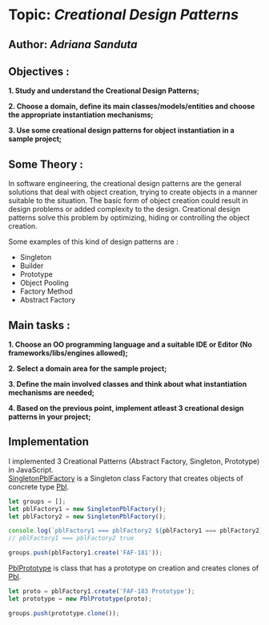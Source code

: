 # Topic: *Creational Design Patterns*

## Author: *Adriana Sanduta*

## Objectives :

__1. Study and understand the Creational Design Patterns;__

__2. Choose a domain, define its main classes/models/entities and choose the appropriate instantiation mechanisms;__

__3. Use some creational design patterns for object instantiation in a sample project;__

## Some Theory :

In software engineering, the creational design patterns are the general solutions that deal with object creation, trying to create objects in a manner suitable to the situation. The basic form of object creation could result in design problems or added complexity to the design. Creational design patterns solve this problem by optimizing, hiding or controlling the object creation.

Some examples of this kind of design patterns are :

   * Singleton
   * Builder
   * Prototype
   * Object Pooling
   * Factory Method
   * Abstract Factory
   
## Main tasks :

__1. Choose an OO programming language and a suitable IDE or Editor (No frameworks/libs/engines allowed);__

__2. Select a domain area for the sample project;__

__3. Define the main involved classes and think about what instantiation mechanisms are needed;__

__4. Based on the previous point, implement atleast 3 creational design patterns in your project;__

## Implementation 

I implemented 3 Creational Patterns (Abstract Factory, Singleton, Prototype) in JavaScript.  
[SingletonPblFactory](https://github.com/Adrianasanduta/TMPS/blob/master/src/CreationalPatterns/SingletonPblFactory.js) is a Singleton class Factory that creates objects of concrete type [Pbl](https://github.com/Adrianasanduta/TMPS/blob/master/src/CreationalPatterns/Pbl.js).  

```javascript
let groups = [];
let pblFactory1 = new SingletonPblFactory();
let pblFactory2 = new SingletonPblFactory();

console.log(`pblFactory1 === pblFactory2 ${pblFactory1 === pblFactory2}`); 
// pblFactory1 === pblFactory2 true

groups.push(pblFactory1.create('FAF-181'));
```

[PblPrototype](https://github.com/Adrianasanduta/TMPS/blob/master/src/CreationalPatterns/PblPrototype.js) is class that has a prototype on creation and creates clones of [Pbl](https://github.com/Adrianasanduta/TMPS/blob/master/src/CreationalPatterns/Pbl.js).

```javascript
let proto = pblFactory1.create('FAF-183 Prototype');
let prototype = new PblPrototype(proto);

groups.push(prototype.clone());
```
